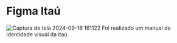 # Figma Itaú
![Captura de tela 2024-09-16 161122](https://github.com/user-attachments/assets/cc724e89-a28a-4ec3-aeef-c0709b97daee)
Foi realizado um manual de identidade visual da itaú.
